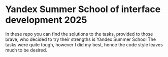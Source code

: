 # Yandex Summer School of interface development 2025

In these repo you can find the solutions to the tasks, provided to those brave, who decided to try their strengths is Yandex Summer School
The tasks were quite tough, however I did my best, hence the code style leaves much to be desired.
